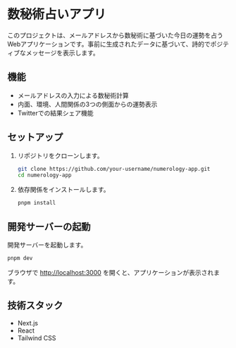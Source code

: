 # 数秘術占いアプリ

このプロジェクトは、メールアドレスから数秘術に基づいた今日の運勢を占うWebアプリケーションです。事前に生成されたデータに基づいて、詩的でポジティブなメッセージを表示します。

## 機能

*   メールアドレスの入力による数秘術計算
*   内面、環境、人間関係の3つの側面からの運勢表示
*   Twitterでの結果シェア機能

## セットアップ

1.  リポジトリをクローンします。

    ```bash
    git clone https://github.com/your-username/numerology-app.git
    cd numerology-app
    ```

2.  依存関係をインストールします。

    ```bash
    pnpm install
    ```

## 開発サーバーの起動

開発サーバーを起動します。

```bash
pnpm dev
```

ブラウザで [http://localhost:3000](http://localhost:3000) を開くと、アプリケーションが表示されます。

## 技術スタック

*   Next.js
*   React
*   Tailwind CSS